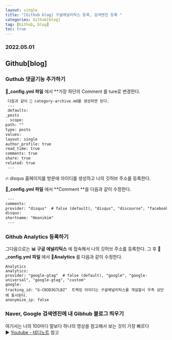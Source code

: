 ```yaml
---
layout: single
title: "[Github blog] 구글에널리틱스 등록, 검색엔진 등록 "
categories: Github[blog]
tag: [Github, blog]
toc: true
---
```

### 2022.05.01
## Github[blog] 
### Guthub 댓글기능 추가하기 
**📜_config.yml 파일** 에서 **가장 하단의 Comment 를 ture로 변경한다. 
 ```md
  다음과 같이 📜 category-archive.md를 생성하면 된다.
  ---
  defaults:
 _posts
- scope:
path: ""
type: posts
values:
layout: single
author_profile: true
read_time: true
comments: true
share: true
related: true
  ---
 ```
🔥 disqus	홈페이지를 방문에 아이디를 생성하고 나의 깃허브 주소를 등록한다. 

  **📜_config.yml 파일** 에서  **Comment 	**을 다음과 같이 수정한다. 
 ```md
  ---
 comments:
provider: "disqus"  # false (default), "disqus", "discourse", "facebook", "staticman", "staticman_v2", "utterances", "giscus", "custom"
disqus:
shortname: "Hoonikim"
  ---
 ```

 ### Github Analytics	등록하기 
그다음으로는  **📊 구글 에널리틱스** 에 접속해서 나의 깃허브 주소를 등록한다.
그 후 **📜_config.yml 파일** 에서  **Analytics** 를 다음과 같이 수정한다. 
 ```
Analytics
analytics:
provider: "google-gtag"  # false (default), "google", "google-universal", "google-gtag", "custom"
google:
tracking_id: "G-CN3D3G7LBZ"  트렉킹 아이디는 구글에널리틱스를 개설할시 우측 상단에 표시된다.
anonymize_ip: false
 ```

###  Naver, Google 검색엔진에 내 Gibhub 블로그 띄우기 
 여기서는 나의 100마디 말보다 하나의 영상을 참고해서 보는 것이 가장 빠르다 <br>
  ▶️  [Youtube - 테디노트](https://www.youtube.com/watch?v=OxRZrg0u6h4)   참고
